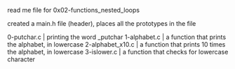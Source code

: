read me file for 0x02-functions_nested_loops

created a main.h file (header), places all the prototypes in the file

0-putchar.c | printing the word _putchar
1-alphabet.c | a function that prints the alphabet, in lowercase
2-alphabet_x10.c | a function that prints 10 times the alphabet, in lowercase
3-islower.c | a function that checks for lowercase character
